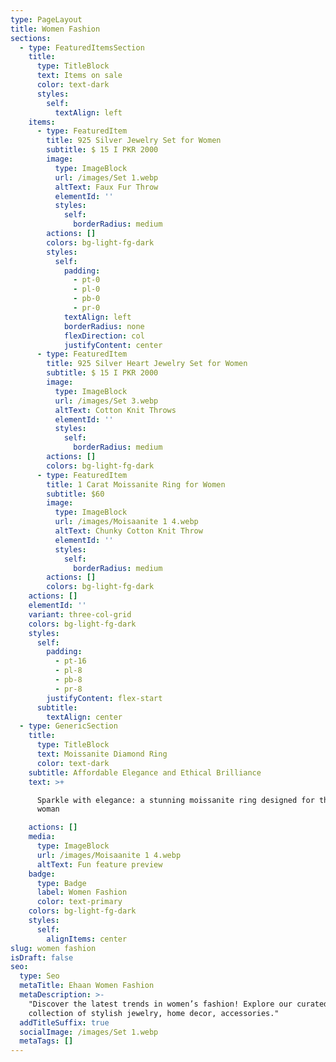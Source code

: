 ```yaml
---
type: PageLayout
title: Women Fashion
sections:
  - type: FeaturedItemsSection
    title:
      type: TitleBlock
      text: Items on sale
      color: text-dark
      styles:
        self:
          textAlign: left
    items:
      - type: FeaturedItem
        title: 925 Silver Jewelry Set for Women
        subtitle: $ 15 I PKR 2000
        image:
          type: ImageBlock
          url: /images/Set 1.webp
          altText: Faux Fur Throw
          elementId: ''
          styles:
            self:
              borderRadius: medium
        actions: []
        colors: bg-light-fg-dark
        styles:
          self:
            padding:
              - pt-0
              - pl-0
              - pb-0
              - pr-0
            textAlign: left
            borderRadius: none
            flexDirection: col
            justifyContent: center
      - type: FeaturedItem
        title: 925 Silver Heart Jewelry Set for Women
        subtitle: $ 15 I PKR 2000
        image:
          type: ImageBlock
          url: /images/Set 3.webp
          altText: Cotton Knit Throws
          elementId: ''
          styles:
            self:
              borderRadius: medium
        actions: []
        colors: bg-light-fg-dark
      - type: FeaturedItem
        title: 1 Carat Moissanite Ring for Women
        subtitle: $60
        image:
          type: ImageBlock
          url: /images/Moisaanite 1 4.webp
          altText: Chunky Cotton Knit Throw
          elementId: ''
          styles:
            self:
              borderRadius: medium
        actions: []
        colors: bg-light-fg-dark
    actions: []
    elementId: ''
    variant: three-col-grid
    colors: bg-light-fg-dark
    styles:
      self:
        padding:
          - pt-16
          - pl-8
          - pb-8
          - pr-8
        justifyContent: flex-start
      subtitle:
        textAlign: center
  - type: GenericSection
    title:
      type: TitleBlock
      text: Moissanite Diamond Ring
      color: text-dark
    subtitle: Affordable Elegance and Ethical Brilliance
    text: >+

      Sparkle with elegance: a stunning moissanite ring designed for the modern
      woman

    actions: []
    media:
      type: ImageBlock
      url: /images/Moisaanite 1 4.webp
      altText: Fun feature preview
    badge:
      type: Badge
      label: Women Fashion
      color: text-primary
    colors: bg-light-fg-dark
    styles:
      self:
        alignItems: center
slug: women fashion
isDraft: false
seo:
  type: Seo
  metaTitle: Ehaan Women Fashion
  metaDescription: >-
    "Discover the latest trends in women’s fashion! Explore our curated
    collection of stylish jewelry, home decor, accessories."
  addTitleSuffix: true
  socialImage: /images/Set 1.webp
  metaTags: []
---
```

